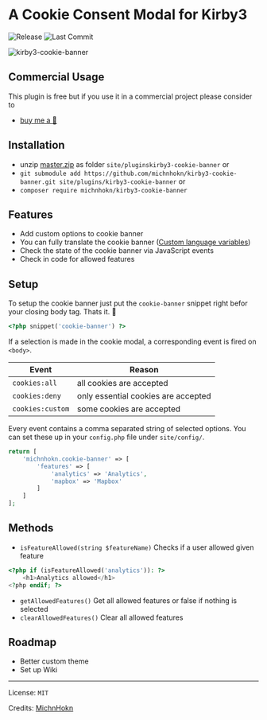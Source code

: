 # A Cookie Consent Modal for Kirby3
![Release](https://flat.badgen.net/packagist/v/michnhokn/kirby3-cookie-banner?color=92a9c4)
![Last Commit](https://flat.badgen.net/github/last-commit/michnhokn/kirby3-cookie-banner?color=92c496)

![kirby3-cookie-banner](https://user-images.githubusercontent.com/38752255/93144098-8f499b00-f6e9-11ea-85ab-a639fca0d76a.gif)

## Commercial Usage

This plugin is free but if you use it in a commercial project please consider to
- [buy me a 🍺](https://buymeacoff.ee/michnhokn)

## Installation
- unzip [master.zip](https://github.com/michnhokn/kirby3-cookie-banner/archive/master.zip) as folder `site/pluginskirby3-cookie-banner` or
- `git submodule add https://github.com/michnhokn/kirby3-cookie-banner.git site/plugins/kirby3-cookie-banner` or
- `composer require michnhokn/kirby3-cookie-banner`

## Features
- Add custom options to cookie banner
- You can fully translate the cookie banner ([Custom language variables](https://getkirby.com/docs/guide/languages/custom-language-variables))
- Check the state of the cookie banner via JavaScript events
- Check in code for allowed features

## Setup
To setup the cookie banner just put the `cookie-banner` snippet right befor your closing body tag. Thats it. 🎉
``` php
<?php snippet('cookie-banner') ?>
```
If a selection is made in the cookie modal, a corresponding event is fired on `<body>`.

| Event | Reason |
|---|---|
| `cookies:all` | all cookies are accepted |
| `cookies:deny` | only essential cookies are accepted |
| `cookies:custom` | some cookies are accepted |

Every event contains a comma separated string of selected options.
You can set these up in your `config.php` file under `site/config/`.
````php
return [
    'michnhokn.cookie-banner' => [
        'features' => [
            'analytics' => 'Analytics',
            'mapbox' => 'Mapbox'
        ]
    ]
];
````

## Methods
- `isFeatureAllowed(string $featureName)` Checks if a user allowed given feature
```php
<?php if (isFeatureAllowed('analytics')): ?>
    <h1>Analytics allowed</h1>
<?php endif; ?>
```
- `getAllowedFeatures()` Get all allowed features or false if nothing is selected
- `clearAllowedFeatures()` Clear all allowed features

## Roadmap

- Better custom theme
- Set up Wiki

---

License: `MIT`

Credits: [MichnHokn](https://github.com/michnhokn)
